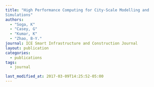 ```yaml
---
title: "High Performance Computing for City‑Scale Modelling and
Simulations"
authors: 
  - "Soga, K"
  - "Casey, G"
  - "Kumar, K"
  - "Zhao, B‑Y."
journal: ICE Smart Infrastructure and Construction Journal
layout: publication
categories:
  - publications
tags:
  - journal 

last_modified_at: 2017-03-09T14:25:52-05:00
---
```


